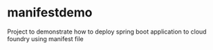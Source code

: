 # manifestdemo
Project to demonstrate how to deploy spring boot application to cloud foundry using manifest file
